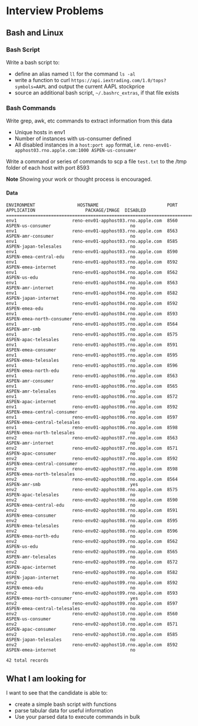 # Interview Problems

## Bash and Linux

### Bash Script

Write a bash script to:

- define an alias named `ll` for the command `ls -al`
- write a function to curl `https://api.iextrading.com/1.0/tops?symbols=AAPL` and output the current AAPL stockprice
- source an additional bash script, `~/.bashrc_extras`, if that file exists

### Bash Commands

Write grep, awk, etc commands to extract information from this data

- Unique hosts in env1
- Number of instances with us-consumer defined
- All disabled instances in a `host:port app` format, i.e. `reno-env01-apphost03.rno.apple.com:1000 ASPEN-us-consumer`

Write a command or series of commands to scp a file `test.txt` to the /tmp folder of each host with port 8593

**Note** Showing your work or thought process is encouraged.

#### Data

```
ENVIRONMENT                HOSTNAME                          PORT  APPLICATION                   PACKAGE/IMAGE  DISABLED
========================================================================================================================
env1                     reno-env01-apphost03.rno.apple.com  8560  ASPEN-us-consumer                              no
env1                     reno-env01-apphost03.rno.apple.com  8563  ASPEN-amr-consumer                             no
env1                     reno-env01-apphost03.rno.apple.com  8585  ASPEN-japan-telesales                          no
env1                     reno-env01-apphost03.rno.apple.com  8590  ASPEN-emea-central-edu                         no
env1                     reno-env01-apphost03.rno.apple.com  8592  ASPEN-emea-internet                            no
env1                     reno-env01-apphost04.rno.apple.com  8562  ASPEN-us-edu                                   no
env1                     reno-env01-apphost04.rno.apple.com  8563  ASPEN-amr-internet                             no
env1                     reno-env01-apphost04.rno.apple.com  8582  ASPEN-japan-internet                           no
env1                     reno-env01-apphost04.rno.apple.com  8592  ASPEN-emea-edu                                 no
env1                     reno-env01-apphost04.rno.apple.com  8593  ASPEN-emea-north-consumer                      no
env1                     reno-env01-apphost05.rno.apple.com  8564  ASPEN-amr-smb                                  no
env1                     reno-env01-apphost05.rno.apple.com  8575  ASPEN-apac-telesales                           no
env1                     reno-env01-apphost05.rno.apple.com  8591  ASPEN-emea-consumer                            no
env1                     reno-env01-apphost05.rno.apple.com  8595  ASPEN-emea-telesales                           no
env1                     reno-env01-apphost05.rno.apple.com  8596  ASPEN-emea-north-edu                           no
env1                     reno-env01-apphost06.rno.apple.com  8563  ASPEN-amr-consumer                             no
env1                     reno-env01-apphost06.rno.apple.com  8565  ASPEN-amr-telesales                            no
env1                     reno-env01-apphost06.rno.apple.com  8572  ASPEN-apac-internet                            no
env1                     reno-env01-apphost06.rno.apple.com  8592  ASPEN-emea-central-consumer                    no
env1                     reno-env01-apphost06.rno.apple.com  8597  ASPEN-emea-central-telesales                   no
env1                     reno-env01-apphost06.rno.apple.com  8598  ASPEN-emea-north-telesales                     no
env2                     reno-env02-apphost07.rno.apple.com  8563  ASPEN-amr-internet                             no
env2                     reno-env02-apphost07.rno.apple.com  8571  ASPEN-apac-consumer                            no
env2                     reno-env02-apphost07.rno.apple.com  8592  ASPEN-emea-central-consumer                    no
env2                     reno-env02-apphost07.rno.apple.com  8598  ASPEN-emea-north-telesales                     no
env2                     reno-env02-apphost08.rno.apple.com  8564  ASPEN-amr-smb                                  yes
env2                     reno-env02-apphost08.rno.apple.com  8575  ASPEN-apac-telesales                           no
env2                     reno-env02-apphost08.rno.apple.com  8590  ASPEN-emea-central-edu                         no
env2                     reno-env02-apphost08.rno.apple.com  8591  ASPEN-emea-consumer                            no
env2                     reno-env02-apphost08.rno.apple.com  8595  ASPEN-emea-telesales                           no
env2                     reno-env02-apphost08.rno.apple.com  8596  ASPEN-emea-north-edu                           no
env2                     reno-env02-apphost09.rno.apple.com  8562  ASPEN-us-edu                                   no
env2                     reno-env02-apphost09.rno.apple.com  8565  ASPEN-amr-telesales                            no
env2                     reno-env02-apphost09.rno.apple.com  8572  ASPEN-apac-internet                            no
env2                     reno-env02-apphost09.rno.apple.com  8582  ASPEN-japan-internet                           no
env2                     reno-env02-apphost09.rno.apple.com  8592  ASPEN-emea-edu                                 no
env2                     reno-env02-apphost09.rno.apple.com  8593  ASPEN-emea-north-consumer                      yes
env2                     reno-env02-apphost09.rno.apple.com  8597  ASPEN-emea-central-telesales                   no
env2                     reno-env02-apphost10.rno.apple.com  8560  ASPEN-us-consumer                              no
env2                     reno-env02-apphost10.rno.apple.com  8571  ASPEN-apac-consumer                            no
env2                     reno-env02-apphost10.rno.apple.com  8585  ASPEN-japan-telesales                          no
env2                     reno-env02-apphost10.rno.apple.com  8592  ASPEN-emea-internet                            no

42 total records
```

## What I am looking for

I want to see that the candidate is able to:

- create a simple bash script with functions
- parse tabular data for useful information
- Use your parsed data to execute commands in bulk
